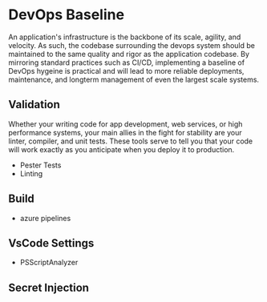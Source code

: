 # DevOps Baseline

An application's infrastructure is the backbone of its scale, agility, and velocity.  As such, the codebase surrounding the devops system should be maintained to the same quality and rigor as the application codebase.  By mirroring standard practices such as CI/CD, implementing a baseline of DevOps hygeine is practical and will lead to more reliable deployments, maintenance, and longterm management of even the largest scale systems.

## Validation

Whether your writing code for app development, web services, or high performance systems, your main allies in the fight for stability are your linter, compiler, and unit tests.  These tools serve to tell you that your code will work exactly as you anticipate when you deploy it to production.

- Pester Tests
- Linting

## Build

- azure pipelines

## VsCode Settings

- PSScriptAnalyzer

## Secret Injection
